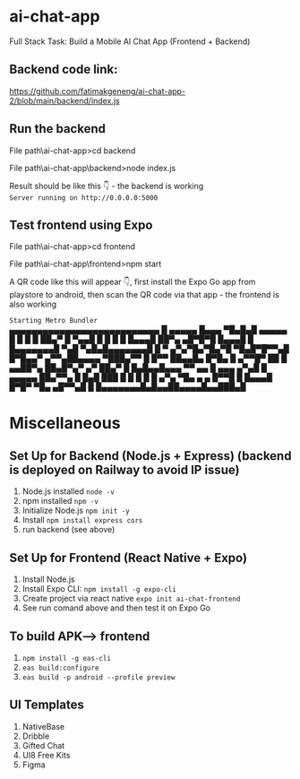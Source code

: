 # ai-chat-app
Full Stack Task: Build a Mobile Al Chat App (Frontend + Backend)

## Backend code link: <br>
https://github.com/fatimakgeneng/ai-chat-app-2/blob/main/backend/index.js <br>

## Run the backend
File path\ai-chat-app>cd backend <br>

File path\ai-chat-app\backend>node index.js <br>

Result should be like this 👇 - the backend is working<br>
`Server running on http://0.0.0.0:5000` <br>

## Test frontend using  Expo
File path\ai-chat-app>cd frontend <br>

File path\ai-chat-app\frontend>npm start<br>

A QR code like this will appear 👇, first install the Expo Go app from playstore to android, then scan the QR code via that app - the frontend is also working <br>

`Starting Metro Bundler` <br>
▄▄▄▄▄▄▄▄▄▄▄▄▄▄▄▄▄▄▄▄▄▄▄▄▄▄▄
█ ▄▄▄▄▄ █▄▄▄ ▀█▄█▄█ ▄▄▄▄▄ █
█ █   █ ██▄▀ █ ▀▄▄█ █   █ █
█ █▄▄▄█ ██▀▄ ▄█▀█▀█ █▄▄▄█ █
█▄▄▄▄▄▄▄█ ▀▄█ ▀▄█▄█▄▄▄▄▄▄▄█
█  ▀ ▄▀▄▀█▄▀█▄▀█ ▀█▄█▀█▀▀▄█
█▀█▄▄▀ ▄▀▀▄██▄▄▄▄ ▀███▄▀▀ █
█▀▀ ██▄▄█▄  █▀█▄ █ ▄▀▀█▀ ██
█ ▄▄██▀▄ ██▄█▀▄▀ ▄▀ ██▄▀  █
█▄█▄▄█▄▄▄ ▀▀ ▄▄ █ ▄▄▄  ▄▀▄█
█ ▄▄▄▄▄ ██▄▀▀▄  █ █▄█ ███ █
█ █   █ █ ▄▀▄ ▀█▄ ▄  ▄ █▀▀█
█ █▄▄▄█ █▀█▀ ▀█▄ ▄█▀▀▄█   █
█▄▄▄▄▄▄▄█▄█▄▄██▄▄▄▄█▄▄███▄█

# Miscellaneous

## Set Up for Backend (Node.js + Express) (backend is deployed on Railway to avoid IP issue)
1. Node.js installed `node -v`
2. npm installed `npm -v`
3. Initialize Node.js `npm init -y`
4. Install `npm install express cors`
5. run backend (see above)

## Set Up for Frontend (React Native + Expo)
1. Install Node.js
2. Install Expo CLI: `npm install -g expo-cli`
3. Create project via react native `expo init ai-chat-frontend`
4. See run comand above and then test it on Expo Go

## To build APK--> frontend
1. `npm install -g eas-cli`<br>
2. `eas build:configure`<br>
3. `eas build -p android --profile preview`

## UI Templates
1. NativeBase<br>
2. Dribble<br>
3. Gifted Chat<br>
4. UI8 Free Kits<br>
5. Figma<br>
